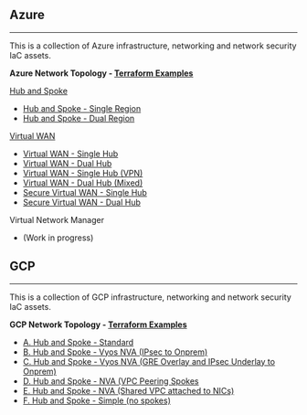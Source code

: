 
## Azure
--------

This is a collection of Azure infrastructure, networking and network security IaC assets.

**Azure Network Topology - [Terraform Examples](https://github.com/kaysalawu/azure-network-terraform)**

[Hub and Spoke](https://github.com/kaysalawu/azure-network-terraform/tree/main/1-hub-and-spoke)
- [Hub and Spoke - Single Region](https://github.com/kaysalawu/azure-network-terraform/tree/main/1-hub-and-spoke/1-hub-spoke-single-region)
- [Hub and Spoke - Dual Region](https://github.com/kaysalawu/azure-network-terraform/tree/main/1-hub-and-spoke/2-hub-spoke-dual-region)

[Virtual WAN](https://github.com/kaysalawu/azure-network-terraform/tree/main/2-virtual-wan)
- [Virtual WAN - Single Hub](https://github.com/kaysalawu/azure-network-terraform/tree/main/2-virtual-wan/1-virtual-wan-single-hub)
- [Virtual WAN - Dual Hub](https://github.com/kaysalawu/azure-network-terraform/tree/main/2-virtual-wan/2-virtual-wan-dual-hub)
- [Virtual WAN - Single Hub (VPN)](https://github.com/kaysalawu/azure-network-terraform/tree/main/2-virtual-wan/3-virtual-wan-single-hub-vpn)
- [Virtual WAN - Dual Hub (Mixed)](https://github.com/kaysalawu/azure-network-terraform/tree/main/2-virtual-wan/4-virtual-wan-dual-hub-mixed)
- [Secure Virtual WAN - Single Hub](https://github.com/kaysalawu/azure-network-terraform/tree/main/2-virtual-wan/5-secure-virtual-wan-single-hub)
- [Secure Virtual WAN - Dual Hub](https://github.com/kaysalawu/azure-network-terraform/tree/main/2-virtual-wan/6-secure-virtual-wan-dual-hub)

Virtual Network Manager 
- (Work in progress)

## GCP
------

This is a collection of GCP infrastructure, networking and network security IaC assets.

**GCP Network Topology - [Terraform Examples](https://github.com/kaysalawu/gcp-network-terraform)**

- [A. Hub and Spoke - Standard](https://github.com/kaysalawu/gcp-network-terraform/tree/main/1-blueprints/a-standard)
- [B. Hub and Spoke - Vyos NVA (IPsec to Onprem)](https://github.com/kaysalawu/gcp-network-terraform/tree/main/1-blueprints/b-vyos-ipsec)
- [C. Hub and Spoke - Vyos NVA (GRE Overlay and IPsec Underlay to Onprem)](https://github.com/kaysalawu/gcp-network-terraform/tree/main/1-blueprints/c-vyos-gre)
- [D. Hub and Spoke - NVA (VPC Peering Spokes](https://github.com/kaysalawu/gcp-network-terraform/tree/main/1-blueprints/d-nva-peering)
- [E. Hub and Spoke - NVA (Shared VPC attached to NICs)](https://github.com/kaysalawu/gcp-network-terraform/tree/main/1-blueprints/e-nva-xpn)
- [F. Hub and Spoke - Simple (no spokes)](https://github.com/kaysalawu/gcp-network-terraform/tree/main/1-blueprints/f-simple)
